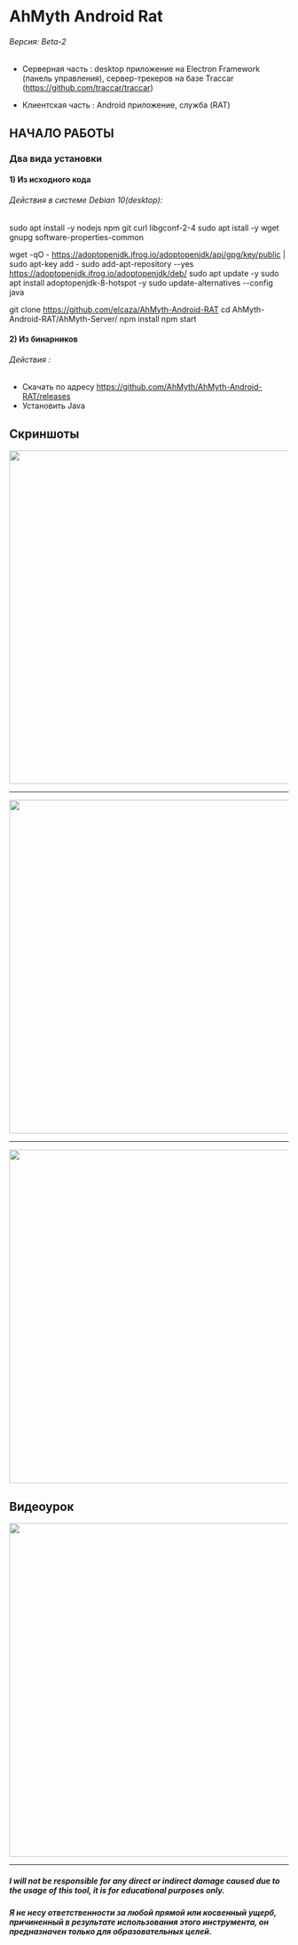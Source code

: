 # AhMyth Android Rat
###### Версия: Beta-2
* Серверная часть  : desktop приложение на Electron Framework (панель управления),
                     сервер-трекеров на базе Traccar (https://github.com/traccar/traccar)

* Клиентская часть : Android приложение, служба (RAT)


## НАЧАЛО РАБОТЫ
### Два вида установки
#### 1) Из исходного кода
###### Действия в системе Debian 10(desktop):
sudo apt install -y nodejs npm git curl libgconf-2-4
sudo apt istall -y wget gnupg software-properties-common

wget -qO - https://adoptopenjdk.jfrog.io/adoptopenjdk/api/gpg/key/public | sudo apt-key add -
sudo add-apt-repository --yes https://adoptopenjdk.jfrog.io/adoptopenjdk/deb/
sudo apt update -y
sudo apt install adoptopenjdk-8-hotspot -y
sudo update-alternatives --config java

git clone https://github.com/elcaza/AhMyth-Android-RAT
cd AhMyth-Android-RAT/AhMyth-Server/
npm install 
npm start

#### 2) Из бинарников
###### Действия :
* Скачать по адресу https://github.com/AhMyth/AhMyth-Android-RAT/releases
* Установить Java

## Скриншоты
<p align="center">
  <img src="http://i.imgur.com/HM3uXL6.png" width="600"/>
</p>

---------------------------------------------------------------

<p align="center">
  <img src="http://i.imgur.com/nHTGGHi.png" width="600"/>
</p>

---------------------------------------------------------------

<p align="center">
  <img src="http://i.imgur.com/XVXCHV9.png" width="600"/>
</p>


## Видеоурок
<p align="center">
<a href="https://www.youtube.com/watch?v=DDIZTABABzs">
  <img src="https://img.youtube.com/vi/DDIZTABABzs/0.jpg" width="600"/>
</a></p>


---------------------------------------------------------------
##### I will not be responsible for any direct or indirect damage caused due to the usage of this tool, it is for educational purposes only.
##### Я не несу ответственности за любой прямой или косвенный ущерб, причиненный в результате использования этого инструмента, он предназначен только для образовательных целей.

